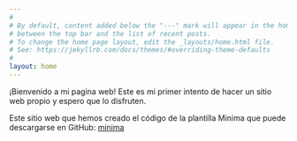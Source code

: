 ```yaml
---
#
# By default, content added below the "---" mark will appear in the home page
# between the top bar and the list of recent posts.
# To change the home page layout, edit the _layouts/home.html file.
# See: https://jekyllrb.com/docs/themes/#overriding-theme-defaults
#
layout: home
---
```


¡Bienvenido a mi pagina web! Este es mi primer intento de hacer un sitio web propio y espero que lo disfruten. 

Este sitio web que hemos creado el código de la plantilla Minima que puede descargarse en GitHub: [minima](https://github.com/jekyll/minima)
